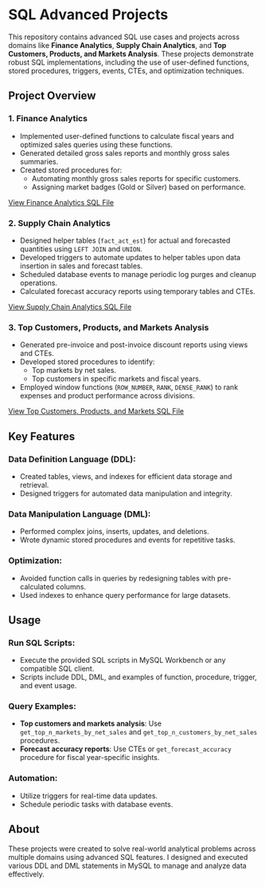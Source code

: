 # SQL Advanced Projects

This repository contains advanced SQL use cases and projects across domains like **Finance Analytics**, **Supply Chain Analytics**, and **Top Customers, Products, and Markets Analysis**. These projects demonstrate robust SQL implementations, including the use of user-defined functions, stored procedures, triggers, events, CTEs, and optimization techniques.

## Project Overview

### 1. **Finance Analytics**
- Implemented user-defined functions to calculate fiscal years and optimized sales queries using these functions.
- Generated detailed gross sales reports and monthly gross sales summaries.
- Created stored procedures for:
  - Automating monthly gross sales reports for specific customers.
  - Assigning market badges (Gold or Silver) based on performance.
  
[View Finance Analytics SQL File]()

### 2. **Supply Chain Analytics**
- Designed helper tables (`fact_act_est`) for actual and forecasted quantities using `LEFT JOIN` and `UNION`.
- Developed triggers to automate updates to helper tables upon data insertion in sales and forecast tables.
- Scheduled database events to manage periodic log purges and cleanup operations.
- Calculated forecast accuracy reports using temporary tables and CTEs.

[View Supply Chain Analytics SQL File]()

### 3. **Top Customers, Products, and Markets Analysis**
- Generated pre-invoice and post-invoice discount reports using views and CTEs.
- Developed stored procedures to identify:
  - Top markets by net sales.
  - Top customers in specific markets and fiscal years.
- Employed window functions (`ROW_NUMBER`, `RANK`, `DENSE_RANK`) to rank expenses and product performance across divisions.

[View Top Customers, Products, and Markets SQL File]()

## Key Features

### Data Definition Language (DDL):
- Created tables, views, and indexes for efficient data storage and retrieval.
- Designed triggers for automated data manipulation and integrity.

### Data Manipulation Language (DML):
- Performed complex joins, inserts, updates, and deletions.
- Wrote dynamic stored procedures and events for repetitive tasks.

### Optimization:
- Avoided function calls in queries by redesigning tables with pre-calculated columns.
- Used indexes to enhance query performance for large datasets.

## Usage

### Run SQL Scripts:
- Execute the provided SQL scripts in MySQL Workbench or any compatible SQL client.
- Scripts include DDL, DML, and examples of function, procedure, trigger, and event usage.

### Query Examples:
- **Top customers and markets analysis**: Use `get_top_n_markets_by_net_sales` and `get_top_n_customers_by_net_sales` procedures.
- **Forecast accuracy reports**: Use CTEs or `get_forecast_accuracy` procedure for fiscal year-specific insights.

### Automation:
- Utilize triggers for real-time data updates.
- Schedule periodic tasks with database events.

## About
These projects were created to solve real-world analytical problems across multiple domains using advanced SQL features. I designed and executed various DDL and DML statements in MySQL to manage and analyze data effectively.
